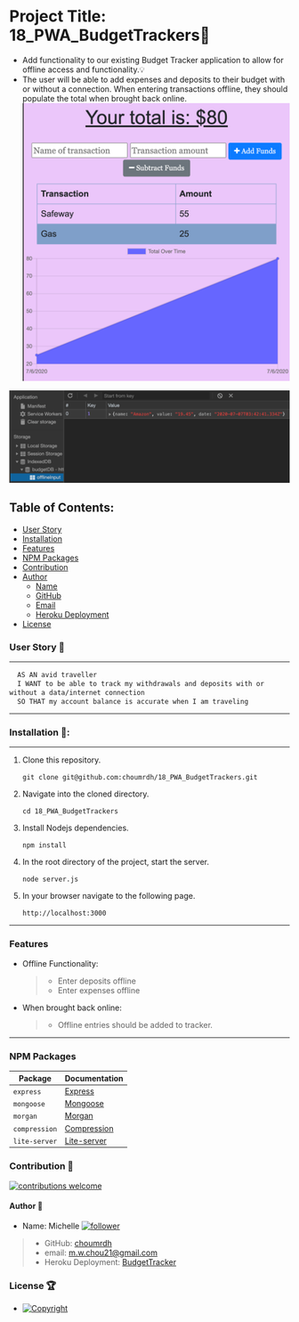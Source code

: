 # Project Title: 18_PWA_BudgetTrackers:raised_hands:
- Add functionality to our existing Budget Tracker application to allow for offline access and functionality.:bulb: 
- The user will be able to add expenses and deposits to their budget with or without a connection. When entering transactions offline, they should populate the total when brought back online.
[![BudgetTracker](./public/BudgetTracker.png)](https://pwa-18-budgettracker.herokuapp.com/)

[![BudgetTracker](./public/BudgetTracker_IndexedDB.png)](https://pwa-18-budgettracker.herokuapp.com/)
  ## Table of Contents:
  - [User Story](#user-story-speech_balloon)
  - [Installation](#installation-floppy_disk)
  - [Features](#Features)
  - [NPM Packages](#npm-packages)
  - [Contribution](#contribution-handshake)
  - [Author](#author-bust_in_silhouette)
    - [Name](#author-bust_in_silhouette)
    - [GitHub](#author-bust_in_silhouette)
    - [Email](#author-bust_in_silhouette)
    - [Heroku Deployment](#author-bust_in_silhouette)
  - [License](#license-trophy)
  
  ### User Story :speech_balloon:
  ---
  ```
    AS AN avid traveller
    I WANT to be able to track my withdrawals and deposits with or without a data/internet connection
    SO THAT my account balance is accurate when I am traveling 
  ```
  ---
  ###  Installation :floppy_disk::
  ---
1. Clone this repository.
    ```
    git clone git@github.com:choumrdh/18_PWA_BudgetTrackers.git
    ```
1. Navigate into the cloned directory.
    ```
    cd 18_PWA_BudgetTrackers
    ```
1. Install Nodejs dependencies.
    ```
    npm install
    ```
1. In the root directory of the project, start the server.
    ```
    node server.js
    ```
1. In your browser navigate to the following page.
    ```
    http://localhost:3000
    ```
---
  ### Features
- Offline Functionality:
    > - Enter deposits offline
    > - Enter expenses offline
- When brought back online:
    > - Offline entries should be added to tracker.
--- 
 ### NPM Packages
| Package | Documentation |
| ----------- | ----------- |
| `express` | [Express](https://www.npmjs.com/package/express) |
| `mongoose` | [Mongoose](https://www.npmjs.com/package/mongoose) |
| `morgan` | [Morgan](https://www.npmjs.com/package/morgan) |
| `compression`|[Compression](https://www.npmjs.com/package/compression)|
| `lite-server`|[Lite-server](https://www.npmjs.com/package/lite-server)|


 ### Contribution :handshake: 
 
 [![contributions welcome](https://img.shields.io/badge/contributions-welcome-brightgreen.svg?style=flat)](https://github.com/choumrdh/18_PWA_BudgetTrackers/issues)
  
  #### 	Author :bust_in_silhouette:
   - Name: Michelle [![follower](https://img.shields.io/github/followers/choumrdh?label=follower&style=social)](https://github.com/choumrdh?tab=followers)
  
  > - GitHub: [choumrdh](https://github.com/choumrdh)
  > - email: m.w.chou21@gmail.com
  > - Heroku Deployment: [BudgetTracker](https://pwa-18-budgettracker.herokuapp.com/)
  
 ### License :trophy:
   - [![Copyright](https://img.shields.io/badge/Copyright-Michelle-blue)](https://github.com/choumrdh)
